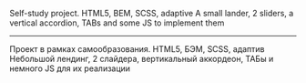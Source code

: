 Self-study project. HTML5, BEM, SCSS, adaptive
A small lander, 2 sliders, a vertical accordion, TABs and some JS to implement them

--------------------------------------------------------------------------------------------------------

Проект в рамках самообразования. HTML5, БЭМ, SCSS, адаптив
Небольшой лендинг, 2 слайдера, вертикальный аккордеон, ТАБы и немного JS для их реализации
